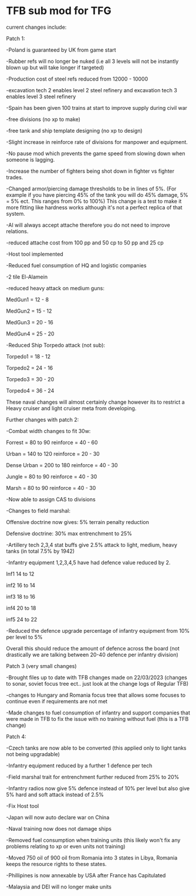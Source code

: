 # TFB sub mod for TFG


current changes include:

Patch 1:

-Poland is guaranteed by UK from game start

-Rubber refs will no longer be nuked (i.e all 3 levels will not be instantly blown up but will take longer if targeted)

-Production cost of steel refs reduced from 12000 - 10000

-excavation tech 2 enables level 2 steel refinery and excavation tech 3 enables level 3 steel refinery

-Spain has been given 100 trains at start to improve supply during civil war

-free divisions (no xp to make)

-free tank and ship template designing (no xp to design)

-Slight increase in reinforce rate of divisions for manpower and equipment.

-No pause mod which prevents the game speed from slowing down when someone is lagging.

-Increase the number of fighters being shot down in fighter vs fighter trades.

-Changed armor/piercing damage thresholds to be in lines of 5%. (For example if you have piercing 45% of the tank you will do 45% damage, 5% = 5% ect. This ranges from 0% to 100%) This change is a test to make it more fitting like hardness works although it's not a perfect replica of that system.

-AI will always accept attache therefore you do not need to improve relations.

-reduced attache cost from 100 pp and 50 cp to 50 pp and 25 cp

-Host tool implemented

-Reduced fuel consumption of HQ and logistic companies

-2 tile El-Alamein

-reduced heavy attack on medium guns:

MedGun1 = 12 - 8

MedGun2 = 15 - 12

MedGun3 = 20 - 16

MedGun4 = 25 - 20

-Reduced Ship Torpedo attack (not sub):

Torpedo1 = 18 - 12

Torpedo2 = 24 - 16

Torpedo3 = 30 - 20

Torpedo4 = 36 - 24

These naval changes will almost certainly change however its to restrict a Heavy cruiser and light cruiser meta from developing.


Further changes with patch 2:

-Combat width changes to fit 30w:

Forrest = 80 to 90 reinforce = 40 - 60

Urban = 140 to 120 reinforce = 20 - 30

Dense Urban = 200 to 180 reinforce = 40 - 30

Jungle = 80 to 90 reinforce = 40 - 30

Marsh = 80 to 90 reinforce = 40 - 30

-Now able to assign CAS to divisions

-Changes to field marshal:

Offensive doctrine now gives: 5% terrain penalty reduction

Defensive doctrine: 30% max entrenchment to 25%

-Artillery tech 2,3,4 stat buffs give 2.5% attack to light, medium, heavy tanks (in total 7.5% by 1942)

-Infantry equipment 1,2,3,4,5 have had defence value reduced by 2.

Inf1 14 to 12

inf2 16 to 14

inf3 18 to 16

inf4 20 to 18

inf5 24 to 22

-Reduced the defence upgrade percentage of infantry equipment from 10% per level to 5%

Overall this should reduce the amount of defence across the board (not drastically we are talking between 20-40 defence per infantry division)


Patch 3 (very small changes)

-Brought files up to date with TFB changes made on 22/03/2023 (changes to sonar, soviet focus tree ect.. just look at the change logs of Regular TFB)

-changes to Hungary and Romania focus tree that allows some focuses to continue even if requirements are not met

-Made changes to fuel consumption of infantry and support companies that were made in TFB to fix the issue with no training without fuel (this is a TFB change)


Patch 4:

-Czech tanks are now able to be converted (this applied only to light tanks not being upgradable)

-Infantry equipment  reduced by a further 1 defence per tech

-Field marshal trait for entrenchment further reduced from 25% to 20%

-Infantry radios now give 5% defence instead of 10% per level but also give 5% hard and soft attack instead of 2.5%

-Fix Host tool

-Japan will now auto declare war on China

-Naval training now does not damage ships

-Removed fuel consumption when training units (this likely won't fix any problems relating to xp or even units not training)

-Moved 750 oil of 900 oil from Romania into 3 states in Libya, Romania keeps the resource rights to these states.

-Phillipines is now annexable by USA after France has Capitulated

-Malaysia and DEI will no longer make units


